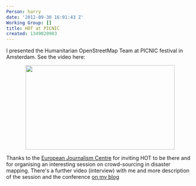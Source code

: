 ```yaml
---
Person: harry
date: '2012-09-30 16:01:43 Z'
Working Group: []
title: HOT at PICNIC
created: 1349020903
---
```

<p>I presented the Humanitarian OpenStreetMap Team at PICNIC festival in Amsterdam. See the video here:</p><center><a href="https://vimeo.com/49951763"><img src="/sites/default/files/HOT-PICNIC-presentation_0.jpg" alt="" height="227" width="400"></a></center><p>Thanks to the <a href="http://www.ejc.nl">European Journalism Centre</a> for inviting HOT to be there and for organising an interesting session on crowd-sourcing in disaster mapping. There's a further video (interview) with me and more description of the session and the conference <a href="http://www.harrywood.co.uk/blog/2012/09/28/hot-at-picnic/">on my blog</a></p>
